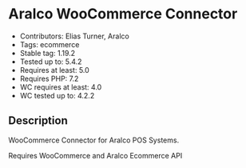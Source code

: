 # Aralco WooCommerce Connector

- Contributors: Elias Turner, Aralco
- Tags: ecommerce
- Stable tag: 1.19.2
- Tested up to: 5.4.2
- Requires at least: 5.0
- Requires PHP: 7.2
- WC requires at least: 4.0
- WC tested up to: 4.2.2

## Description

WooCommerce Connector for Aralco POS Systems.

Requires WooCommerce and Aralco Ecommerce API
